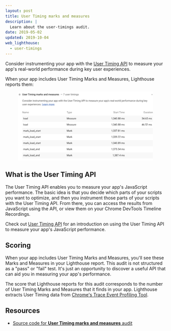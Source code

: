 ```yaml
---
layout: post
title: User Timing marks and measures
description: |
  Learn about the user-timings audit.
date: 2019-05-02
updated: 2019-10-04
web_lighthouse:
  - user-timings
---
```


Consider instrumenting your app with the
[User Timing API](https://www.html5rocks.com/en/tutorials/webperformance/usertiming/)
to measure your app's real-world performance during key user experiences.

When your app includes User Timing Marks and Measures,
Lighthouse reports them:

<figure class="w-figure">
  <img class="w-screenshot" src="user-timings.png" alt="A screenshot of the Lighthouse User Timing marks and measures audit">
</figure>


## What is the User Timing API

The User Timing API enables you to measure your app's JavaScript performance.
The basic idea is that you decide which parts of your scripts you want to optimize,
and then you instrument those parts of your scripts with the User Timing API.
From there, you can access the results from JavaScript using the API,
or view them on your Chrome DevTools Timeline Recordings.

Check out [User Timing API](https://www.html5rocks.com/en/tutorials/webperformance/usertiming/)
for an introduction on using the User Timing API to measure your app's JavaScript performance.

## Scoring

When your app includes User Timing Marks and Measures,
you'll see these Marks and Measures in your Lighthouse report.
This audit is not structured as a "pass" or "fail" test.
It's just an opportunity to discover a useful API that can aid you in measuring your app's performance.

The score that Lighthouse reports for this audit corresponds to the number of User Timing Marks and Measures
that it finds in your app.
Lighthouse extracts User Timing data from
[Chrome's Trace Event Profiling Tool](https://www.chromium.org/developers/how-tos/trace-event-profiling-tool).

## Resources

- [Source code for **User Timing marks and measures** audit](https://github.com/GoogleChrome/lighthouse/blob/master/lighthouse-core/audits/user-timings.js)
